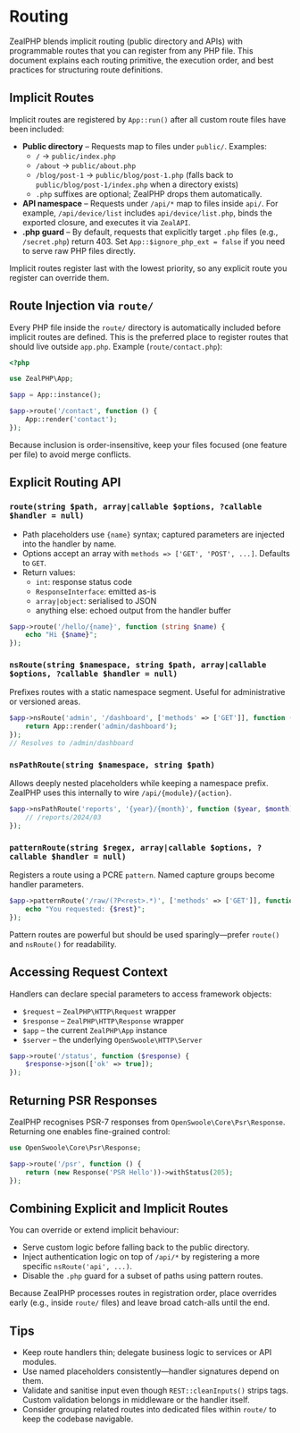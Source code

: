 # Routing

ZealPHP blends implicit routing (public directory and APIs) with programmable routes that you can register from any PHP file. This document explains each routing primitive, the execution order, and best practices for structuring route definitions.

## Implicit Routes

Implicit routes are registered by `App::run()` after all custom route files have been included:

- **Public directory** – Requests map to files under `public/`. Examples:
  - `/` → `public/index.php`
  - `/about` → `public/about.php`
  - `/blog/post-1` → `public/blog/post-1.php` (falls back to `public/blog/post-1/index.php` when a directory exists)
  - `.php` suffixes are optional; ZealPHP drops them automatically.
- **API namespace** – Requests under `/api/*` map to files inside `api/`. For example, `/api/device/list` includes `api/device/list.php`, binds the exported closure, and executes it via `ZealAPI`.
- **.php guard** – By default, requests that explicitly target `.php` files (e.g., `/secret.php`) return 403. Set `App::$ignore_php_ext = false` if you need to serve raw PHP files directly.

Implicit routes register last with the lowest priority, so any explicit route you register can override them.

## Route Injection via `route/`

Every PHP file inside the `route/` directory is automatically included before implicit routes are defined. This is the preferred place to register routes that should live outside `app.php`. Example (`route/contact.php`):

```php
<?php

use ZealPHP\App;

$app = App::instance();

$app->route('/contact', function () {
    App::render('contact');
});
```

Because inclusion is order-insensitive, keep your files focused (one feature per file) to avoid merge conflicts.

## Explicit Routing API

### `route(string $path, array|callable $options, ?callable $handler = null)`

- Path placeholders use `{name}` syntax; captured parameters are injected into the handler by name.
- Options accept an array with `methods => ['GET', 'POST', ...]`. Defaults to `GET`.
- Return values:
  - `int`: response status code
  - `ResponseInterface`: emitted as-is
  - `array|object`: serialised to JSON
  - anything else: echoed output from the handler buffer

```php
$app->route('/hello/{name}', function (string $name) {
    echo "Hi {$name}";
});
```

### `nsRoute(string $namespace, string $path, array|callable $options, ?callable $handler = null)`

Prefixes routes with a static namespace segment. Useful for administrative or versioned areas.

```php
$app->nsRoute('admin', '/dashboard', ['methods' => ['GET']], function () {
    return App::render('admin/dashboard');
});
// Resolves to /admin/dashboard
```

### `nsPathRoute(string $namespace, string $path)`

Allows deeply nested placeholders while keeping a namespace prefix. ZealPHP uses this internally to wire `/api/{module}/{action}`.

```php
$app->nsPathRoute('reports', '{year}/{month}', function ($year, $month) {
    // /reports/2024/03
});
```

### `patternRoute(string $regex, array|callable $options, ?callable $handler = null)`

Registers a route using a PCRE `pattern`. Named capture groups become handler parameters.

```php
$app->patternRoute('/raw/(?P<rest>.*)', ['methods' => ['GET']], function ($rest) {
    echo "You requested: {$rest}";
});
```

Pattern routes are powerful but should be used sparingly—prefer `route()` and `nsRoute()` for readability.

## Accessing Request Context

Handlers can declare special parameters to access framework objects:

- `$request` – `ZealPHP\HTTP\Request` wrapper
- `$response` – `ZealPHP\HTTP\Response` wrapper
- `$app` – the current `ZealPHP\App` instance
- `$server` – the underlying `OpenSwoole\HTTP\Server`

```php
$app->route('/status', function ($response) {
    $response->json(['ok' => true]);
});
```

## Returning PSR Responses

ZealPHP recognises PSR-7 responses from `OpenSwoole\Core\Psr\Response`. Returning one enables fine-grained control:

```php
use OpenSwoole\Core\Psr\Response;

$app->route('/psr', function () {
    return (new Response('PSR Hello'))->withStatus(205);
});
```

## Combining Explicit and Implicit Routes

You can override or extend implicit behaviour:

- Serve custom logic before falling back to the public directory.
- Inject authentication logic on top of `/api/*` by registering a more specific `nsRoute('api', ...)`.
- Disable the `.php` guard for a subset of paths using pattern routes.

Because ZealPHP processes routes in registration order, place overrides early (e.g., inside `route/` files) and leave broad catch-alls until the end.

## Tips

- Keep route handlers thin; delegate business logic to services or API modules.
- Use named placeholders consistently—handler signatures depend on them.
- Validate and sanitise input even though `REST::cleanInputs()` strips tags. Custom validation belongs in middleware or the handler itself.
- Consider grouping related routes into dedicated files within `route/` to keep the codebase navigable.
